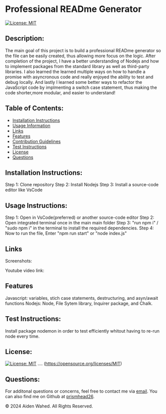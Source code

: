 # Professional READme Generator
  
  [![License: MIT](https://img.shields.io/badge/License-MIT-yellow.svg)](https://opensource.org/licenses/MIT)
  
  ## Description:
  The main goal of this project is to build a professional READme generator so the file can be easily created, thus allowing more focus on the logic.
  After completion of the project, I have a better understanding of Nodejs and how to implement packages from the standard library as well as third-party libraries. I also learned the learned multiple ways on how to handle a promise with asyncronous code and really enjoyed the ability to test and debug locally. And lastly I learned some better ways to refactor the JavaScript code by implmenting a switch case statement, thus making the code shorter,more modular, and easier to understand!
  
  ## Table of Contents:
  - [Installation Instructions](#Installation-Instructions)
  - [Usage Information](#Usage-Information)
  - [Links](#Links)
  - [Features](#Features)
  - [Contribution Guidelines](#Contribution-Guidelines)
  - [Test Instructions](#Test-Instructions)
  - [License](#License)
  - [Questions](#Questions)

  ## Installation Instructions:
  Step 1: Clone repository
  Step 2: Install Nodejs
  Step 3: Install a source-code editor like VsCode

  ## Usage Instructions:
  Step 1: Open in VsCode(preferred) or another source-code editor 
  Step 2: Open integrated terminal once in the main main folder
  Step 3: "run npm i" / "sudo npm i" in the terminal to install the required dependencies.
  Step 4: Now to run the file, Enter "npm run start" or "node index.js"

  ## Links
  Screenshots:

  Youtube video link:

  ## Features
  Javascript: variables, stich case statements, destructuring, and asyn/await functions
  Nodejs: Node, File Sytem library, Inquirer package, and Chalk.
  
  ## Test Instructions:
  Install package nodemon in order to test efficiently whitout having to re-run node every time.
  
  ## License:
  
  [![License: MIT](https://img.shields.io/badge/License-MIT-yellow.svg)](https://opensource.org/licenses/MIT) .... 
  (https://opensource.org/licenses/MIT)
  
  ## Questions:
  For additonal questions or concerns, feel free to contact me via [email](prismhead26@gmail.com). 
  You can also find me on Github at [prismhead26](https://github.com/prismhead26).
  
  © 2024 Aiden Wahed. All Rights Reserved.